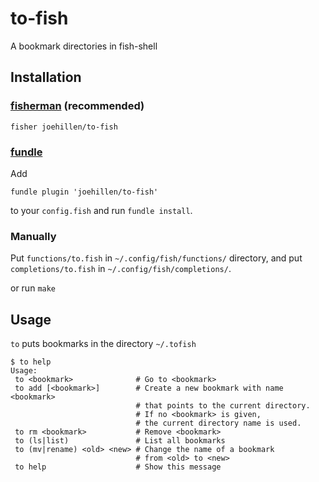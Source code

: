 # to-fish

A bookmark directories in fish-shell

## Installation


### [fisherman](https://github.com/fisherman/fisherman) (recommended)

```
fisher joehillen/to-fish
```

### [fundle](https://github.com/tuvistavie/fundle)

Add

```
fundle plugin 'joehillen/to-fish'
```

to your `config.fish` and run `fundle install`.

### Manually

Put `functions/to.fish` in `~/.config/fish/functions/` directory,
and put `completions/to.fish` in `~/.config/fish/completions/`.

or run `make`

## Usage

`to` puts bookmarks in the directory `~/.tofish`

```
$ to help
Usage:
 to <bookmark>              # Go to <bookmark>
 to add [<bookmark>]        # Create a new bookmark with name <bookmark>
                            # that points to the current directory.
                            # If no <bookmark> is given,
                            # the current directory name is used.
 to rm <bookmark>           # Remove <bookmark>
 to (ls|list)               # List all bookmarks
 to (mv|rename) <old> <new> # Change the name of a bookmark
                            # from <old> to <new>
 to help                    # Show this message
```
